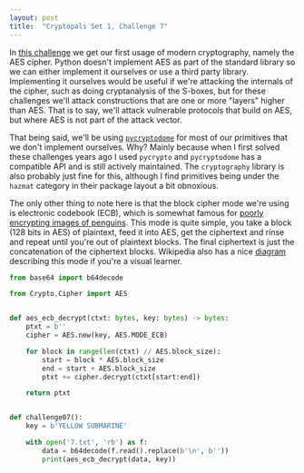 ```yaml
---
layout: post
title:  "Cryptopals Set 1, Challenge 7"
---
```


In [this challenge](https://cryptopals.com/sets/1/challenges/7)
we get our first usage of modern cryptography, namely
the AES cipher. Python doesn't implement AES as part of the standard 
library so we can either implement it ourselves or use a third party
library. Implementing it ourselves would be useful if we're attacking
the internals of the cipher, such as doing cryptanalysis of the S-boxes,
but for these challenges we'll attack constructions that are one or more
"layers" higher than AES. That is to say, we'll attack vulnerable
protocols that build on AES, but where AES is not part of the attack
vector.

That being said, we'll be using
[`pycryptodome`](https://www.pycryptodome.org/) for most of our 
primitives that we don't implement ourselves. Why? Mainly because when I 
first solved these challenges years ago I used `pycrypto` and
`pycryptodome` has a compatible API and is still actively maintained.
The `cryptography` library is also probably just fine for this, although
I find primitives being under the `hazmat` category in their package
layout a bit obnoxious.

The only other thing to note here is that the block cipher mode we're
using is electronic codebook (ECB), which is somewhat famous for
[poorly encrypting images of penguins](https://words.filippo.io/the-ecb-penguin/).
This mode is quite simple, you take a block (128 bits in AES) of
plaintext, feed it into AES, get the ciphertext and rinse and repeat
until you're out of plaintext blocks. The final ciphertext is just
the concatenation of the ciphertext blocks. Wikipedia also has a nice
[diagram](https://en.wikipedia.org/wiki/Block_cipher_mode_of_operation#ECB)
describing this mode if you're a visual learner.

```python
from base64 import b64decode

from Crypto.Cipher import AES


def aes_ecb_decrypt(ctxt: bytes, key: bytes) -> bytes:
    ptxt = b''
    cipher = AES.new(key, AES.MODE_ECB)

    for block in range(len(ctxt) // AES.block_size):
        start = block * AES.block_size
        end = start + AES.block_size
        ptxt += cipher.decrypt(ctxt[start:end])

    return ptxt


def challenge07():
    key = b'YELLOW SUBMARINE'

    with open('7.txt', 'rb') as f:
        data = b64decode(f.read().replace(b'\n', b''))
        print(aes_ecb_decrypt(data, key))
```